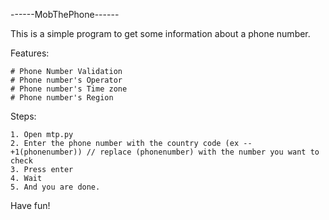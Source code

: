 ------MobThePhone------

This is a simple program to get some information about a phone number.

Features: 

    # Phone Number Validation
    # Phone number's Operator
    # Phone number's Time zone
    # Phone number's Region


Steps:

    1. Open mtp.py
    2. Enter the phone number with the country code (ex -- +1(phonenumber)) // replace (phonenumber) with the number you want to check
    3. Press enter
    4. Wait
    5. And you are done.

Have fun!
